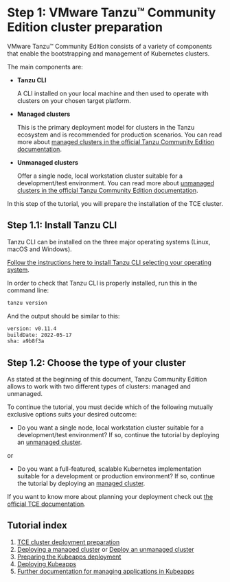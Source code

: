 # Step 1: VMware Tanzu™ Community Edition cluster preparation

VMware Tanzu™ Community Edition consists of a variety of components that enable the bootstrapping and management of Kubernetes clusters.

The main components are:

- **Tanzu CLI**

  A CLI installed on your local machine and then used to operate with clusters on your chosen target platform.

- **Managed clusters**

  This is the primary deployment model for clusters in the Tanzu ecosystem and is recommended for production scenarios. You can read more about [managed clusters in the official Tanzu Community Edition documentation](https://tanzucommunityedition.io/docs/v0.12/planning/#managed-cluster).

- **Unmanaged clusters**

  Offer a single node, local workstation cluster suitable for a development/test environment. You can read more about [unmanaged clusters in the official Tanzu Community Edition documentation](https://tanzucommunityedition.io/docs/v0.12/planning/#unmanaged-cluster).

In this step of the tutorial, you will prepare the installation of the TCE cluster.

## Step 1.1: Install Tanzu CLI

Tanzu CLI can be installed on the three major operating systems (Linux, macOS and Windows).

[Follow the instructions here to install Tanzu CLI selecting your operating system](https://tanzucommunityedition.io/docs/v0.12/cli-installation/).

In order to check that Tanzu CLI is properly installed, run this in the command line:

```bash
tanzu version
```

And the output should be similar to this:

```bash
version: v0.11.4
buildDate: 2022-05-17
sha: a9b8f3a
```

## Step 1.2: Choose the type of your cluster

As stated at the beginning of this document, Tanzu Community Edition allows to work with two different types of clusters: managed and unmanaged.

To continue the tutorial, you must decide which of the following mutually exclusive options suits your desired outcome:

- Do you want a single node, local workstation cluster suitable for a development/test environment? If so, continue the tutorial by deploying an [unmanaged cluster](./02-TCE-unmanaged-cluster.md).

or

- Do you want a full-featured, scalable Kubernetes implementation suitable for a development or production environment? If so, continue the tutorial by deploying an [managed cluster](./02-TCE-managed-cluster.md).

If you want to know more about planning your deployment check out [the official TCE documentation](https://tanzucommunityedition.io/docs/v0.12/planning/).

## Tutorial index

1. [TCE cluster deployment preparation](./01-TCE-cluster-preparation.md)
2. [Deploying a managed cluster](./02-TCE-managed-cluster.md) or [Deploy an unmanaged cluster](./02-TCE-unmanaged-cluster.md)
3. [Preparing the Kubeapps deployment](./03-preparing-kubeapps-deployment.md)
4. [Deploying Kubeapps](./04-deploying-kubeapps.md)
5. [Further documentation for managing applications in Kubeapps](./05-managing-applications.md)
